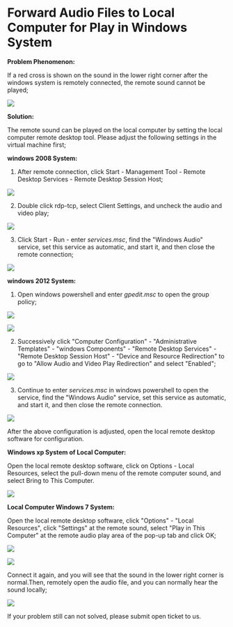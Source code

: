 # Forward Audio Files to Local Computer for Play in Windows System
**Problem Phenomenon:**

If a red cross is shown on the sound in the lower right corner after the windows system is remotely connected, the remote sound cannot be played;

![](https://github.com/jdcloudcom/cn/blob/edit/image/Elastic-Compute/Virtual-Machine/Windows/Windows%E7%B3%BB%E7%BB%9F%E9%9F%B3%E9%A2%91%E6%96%87%E4%BB%B6%E8%BD%AC%E6%9C%AC%E5%9C%B0%E7%94%B5%E8%84%91%E6%92%AD%E6%94%BE01.png)

**Solution:**

The remote sound can be played on the local computer by setting the local computer remote desktop tool.
Please adjust the following settings in the virtual machine first;

**windows 2008 System:**

1. After remote connection, click Start - Management Tool - Remote Desktop Services - Remote Desktop Session Host;

![](https://github.com/jdcloudcom/cn/blob/edit/image/Elastic-Compute/Virtual-Machine/Windows/Windows%E7%B3%BB%E7%BB%9F%E9%9F%B3%E9%A2%91%E6%96%87%E4%BB%B6%E8%BD%AC%E6%9C%AC%E5%9C%B0%E7%94%B5%E8%84%91%E6%92%AD%E6%94%BE02.png)

2. Double click rdp-tcp, select Client Settings, and uncheck the audio and video play;

![](https://github.com/jdcloudcom/cn/blob/edit/image/Elastic-Compute/Virtual-Machine/Windows/Windows%E7%B3%BB%E7%BB%9F%E9%9F%B3%E9%A2%91%E6%96%87%E4%BB%B6%E8%BD%AC%E6%9C%AC%E5%9C%B0%E7%94%B5%E8%84%91%E6%92%AD%E6%94%BE03.png)

3. Click Start - Run - enter *services.msc*, find the "Windows Audio" service, set this service as automatic, and start it, and then close the remote connection;

![](https://github.com/jdcloudcom/cn/blob/edit/image/Elastic-Compute/Virtual-Machine/Windows/Windows%E7%B3%BB%E7%BB%9F%E9%9F%B3%E9%A2%91%E6%96%87%E4%BB%B6%E8%BD%AC%E6%9C%AC%E5%9C%B0%E7%94%B5%E8%84%91%E6%92%AD%E6%94%BE04.png)


**windows 2012 System:**

1. Open windows powershell and enter *gpedit.msc* to open the group policy;

![](https://github.com/jdcloudcom/cn/blob/edit/image/Elastic-Compute/Virtual-Machine/Windows/Windows%E7%B3%BB%E7%BB%9F%E9%9F%B3%E9%A2%91%E6%96%87%E4%BB%B6%E8%BD%AC%E6%9C%AC%E5%9C%B0%E7%94%B5%E8%84%91%E6%92%AD%E6%94%BE05.png)

![](https://github.com/jdcloudcom/cn/blob/edit/image/Elastic-Compute/Virtual-Machine/Windows/Windows%E7%B3%BB%E7%BB%9F%E9%9F%B3%E9%A2%91%E6%96%87%E4%BB%B6%E8%BD%AC%E6%9C%AC%E5%9C%B0%E7%94%B5%E8%84%91%E6%92%AD%E6%94%BE06.png)

2. Successively click "Computer Configuration" - "Administrative Templates" - "windows Components" - "Remote Desktop Services" - "Remote Desktop Session Host" - "Device and Resource Redirection" to go to "Allow Audio and Video Play Redirection" and select "Enabled";

![](https://github.com/jdcloudcom/cn/blob/edit/image/Elastic-Compute/Virtual-Machine/Windows/Windows%E7%B3%BB%E7%BB%9F%E9%9F%B3%E9%A2%91%E6%96%87%E4%BB%B6%E8%BD%AC%E6%9C%AC%E5%9C%B0%E7%94%B5%E8%84%91%E6%92%AD%E6%94%BE07.png)

3. Continue to enter *services.msc* in windows powershell to open the service, find the "Windows Audio" service, set this service as automatic, and start it, and then close the remote connection.

![](https://github.com/jdcloudcom/cn/blob/edit/image/Elastic-Compute/Virtual-Machine/Windows/Windows%E7%B3%BB%E7%BB%9F%E9%9F%B3%E9%A2%91%E6%96%87%E4%BB%B6%E8%BD%AC%E6%9C%AC%E5%9C%B0%E7%94%B5%E8%84%91%E6%92%AD%E6%94%BE08.png)

After the above configuration is adjusted, open the local remote desktop software for configuration.

**Windows xp System of Local Computer:**

Open the local remote desktop software, click on Options - Local Resources, select the pull-down menu of the remote computer sound, and select Bring to This Computer.

![](https://github.com/jdcloudcom/cn/blob/edit/image/Elastic-Compute/Virtual-Machine/Windows/Windows%E7%B3%BB%E7%BB%9F%E9%9F%B3%E9%A2%91%E6%96%87%E4%BB%B6%E8%BD%AC%E6%9C%AC%E5%9C%B0%E7%94%B5%E8%84%91%E6%92%AD%E6%94%BE09.png)

**Local Computer Windows 7 System:**

Open the local remote desktop software, click "Options" - "Local Resources", click "Settings" at the remote sound, select "Play in This Computer" at the remote audio play area of the pop-up tab and click OK;

![](https://github.com/jdcloudcom/cn/blob/edit/image/Elastic-Compute/Virtual-Machine/Windows/Windows%E7%B3%BB%E7%BB%9F%E9%9F%B3%E9%A2%91%E6%96%87%E4%BB%B6%E8%BD%AC%E6%9C%AC%E5%9C%B0%E7%94%B5%E8%84%91%E6%92%AD%E6%94%BE10.png)

![](https://github.com/jdcloudcom/cn/blob/edit/image/Elastic-Compute/Virtual-Machine/Windows/Windows%E7%B3%BB%E7%BB%9F%E9%9F%B3%E9%A2%91%E6%96%87%E4%BB%B6%E8%BD%AC%E6%9C%AC%E5%9C%B0%E7%94%B5%E8%84%91%E6%92%AD%E6%94%BE11.png)

Connect it again, and you will see that the sound in the lower right corner is normal.Then, remotely open the audio file, and you can normally hear the sound locally;

![](https://github.com/jdcloudcom/cn/blob/edit/image/Elastic-Compute/Virtual-Machine/Windows/Windows%E7%B3%BB%E7%BB%9F%E9%9F%B3%E9%A2%91%E6%96%87%E4%BB%B6%E8%BD%AC%E6%9C%AC%E5%9C%B0%E7%94%B5%E8%84%91%E6%92%AD%E6%94%BE12.png)

If your problem still can not solved, please submit open ticket to us.
